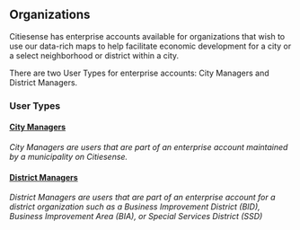 ## Organizations
Citiesense has enterprise accounts available for organizations that wish to use our data-rich maps to help facilitate economic development for a city or a select neighborhood or district within a city. 

There are two User Types for enterprise accounts: City Managers and District Managers. 

### __User Types__
#### [City Managers](http://www.citiesense.com/docs/pages/7-City%20Managers.md)

_City Managers are users that are part of an enterprise account maintained by a municipality on Citiesense._

#### [District Managers](http://www.citiesense.com/docs/pages/8-District%20Manager.md)

_District Managers are users that are part of an enterprise account for a district organization such as a Business Improvement District (BID), Business Improvement Area (BIA), or Special Services District (SSD)_
